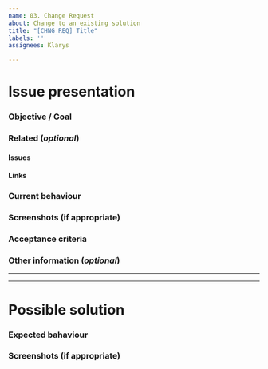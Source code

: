 ```yaml
---
name: 03. Change Request
about: Change to an existing solution
title: "[CHNG_REQ] Title"
labels: ''
assignees: Klarys

---
```


# Issue presentation
### Objective / Goal
<!-- One sentence that best summarized the job -->

### Related (_optional_)
<!--- Although this section is described as optional, because some issues are standalone, 
it is required to fill those fields, if there is any connected issue or resource. 
This would help in future reference of connected issues and finding out decisions. -->
#### Issues
<!-- Various connected issues necessary to understand the issue presented. Example: -->
<!-- 
- Epic(s): [epic name](link) or #epic_no
- Wireframes: [issue name](link) or #issue_no
- Hi-Fis: [issue name](link) or #issue_no
- Research: [issue name](link) or #issue_no
- Other: [issue name](link) or #issue_no
-->

#### Links
<!--- Various resources necessary to understand the issue presented. Example: -->
<!-- 
- Prototypes: [Figma](link)
- Recordings: [Google Drive](link)
- Notes: [Google Drive](link)
- Pictures: [Google Drive](link)
- Other: [Google Drive](link)
-->

### Current behaviour
<!-- Will proposed solution affect the users? -->
<!-- Confirm the behaviour with Design team -->

### Screenshots (if appropriate)
<!--- A picture is worth a 1000 words. -->

### Acceptance criteria

### Other information (_optional_)
<!--- Anything else we should know about the issue? -->

---
---

# Possible solution

### Expected bahaviour
<!-- Extensively describe the behaviour -->
<!-- Will proposed solution affect the users? -->
<!-- Confirm the behaviour with Design team -->

### Screenshots (if appropriate)
<!-- A picture is worth a thousand words -->
